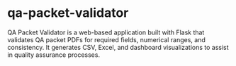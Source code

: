 # qa-packet-validator
QA Packet Validator is a web-based application built with Flask that validates QA packet PDFs for required fields, numerical ranges, and consistency. It generates CSV, Excel, and dashboard visualizations to assist in quality assurance processes.
